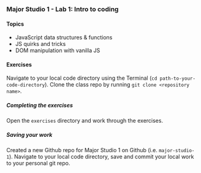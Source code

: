 ### Major Studio 1 - Lab 1: Intro to coding

#### Topics

- JavaScript data structures & functions
- JS quirks and tricks
- DOM manipulation with vanilla JS

#### Exercises

Navigate to your local code directory using the Terminal (`cd path-to-your-code-directory`). Clone the class repo by running `git clone <repository name>`.

##### Completing the exercises

Open the `exercises` directory and work through the exercises.

##### Saving your work

Created a new Github repo for Major Studio 1 on Github (i.e. `major-studio-1`). Navigate to your local code directory, save and commit your local work to your personal git repo.
